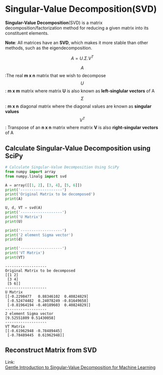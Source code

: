 # Singular-Value Decomposition\(SVD\)

**Singular-Value Decomposition**\(SVD\) is a matrix decomposition/factorization method for reducing a given matrix into its constituent elements.

**Note**: All matrices have an **SVD**, which makes it more stable than other methods, such as the eigendecomposition.

$$
A = U . \Sigma.V^T
$$

$$A$$:The real **m x n** matrix that we wish to decompose  
$$U$$: **m x m** matrix where matrix **U** is also known as **left-singlular vectors** of A  
$$\Sigma$$: **m x n** diagonal matrix where the diagonal values are known as **singular values**  
$$V^T$$: Transpose of an **n x n** matrix where matrix **V** is also **right-singular vectors** of A

## Calculate Singular-Value Decomposition using SciPy

```python
# Calculate Singular-Value Decomposition Using SciPy
from numpy import array
from numpy.linalg import svd

A = array([[1, 2], [3, 4], [5, 6]])
print('-------------------')
print('Original Matrix to be decomposed')
print(A)

U, d, VT = svd(A)
print('-------------------')
print('U Matrix')
print(U)

print('-------------------')
print('2 element Sigma vector')
print(d)

print('-------------------')
print('VT Matrix')
print(VT)
```

```text
-------------------
Original Matrix to be decomposed
[[1 2]
 [3 4]
 [5 6]]
-------------------
U Matrix
[[-0.2298477   0.88346102  0.40824829]
 [-0.52474482  0.24078249 -0.81649658]
 [-0.81964194 -0.40189603  0.40824829]]
-------------------
2 element Sigma vector
[9.52551809 0.51430058]
-------------------
VT Matrix
[[-0.61962948 -0.78489445]
 [-0.78489445  0.61962948]]
```

## Reconstruct Matrix from SVD



Link:  
[Gentle Introduction to Singular-Value Decomposition for Machine Learning](https://machinelearningmastery.com/singular-value-decomposition-for-machine-learning/)

